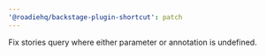 ```yaml
---
'@roadiehq/backstage-plugin-shortcut': patch
---
```


Fix stories query where either parameter or annotation is undefined.
